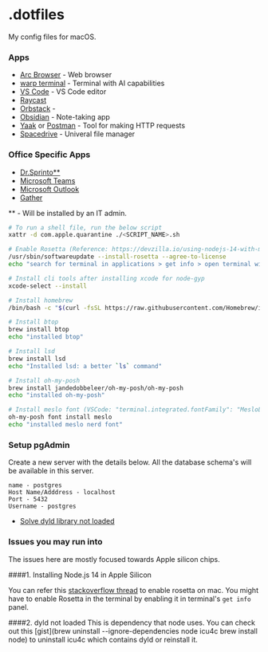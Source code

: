 # .dotfiles

My config files for macOS.

### Apps

- [Arc Browser](https://arc.net/) - Web browser
- [warp terminal](https://www.warp.dev/) - Terminal with AI capabilities
- [VS Code](https://code.visualstudio.com/download) - VS Code editor
- [Raycast](https://www.raycast.com/)
- [Orbstack](https://orbstack.dev/) - 
- [Obsidian](https://obsidian.md/download) - Note-taking app
- [Yaak](https://yaak.app/) or [Postman](https://www.postman.com/) - Tool for making HTTP requests
- [Spacedrive](https://www.spacedrive.com/) - Univeral file manager


### Office Specific Apps

- [Dr.Sprinto**](https://sprinto.com/) 
- [Microsoft Teams](https://www.microsoft.com/en-in/microsoft-teams/download-app)
- [Microsoft Outlook](https://outlook.office.com)
- [Gather](https://app.gather.town/app)

** - Will be installed by an IT admin.

```sh
# To run a shell file, run the below script
xattr -d com.apple.quarantine ./<SCRIPT_NAME>.sh

# Enable Rosetta (Reference: https://devzilla.io/using-nodejs-14-with-mac-silicon-m1)
/usr/sbin/softwareupdate --install-rosetta --agree-to-license
echo "search for terminal in applications > get info > open terminal with Rosetta"

# Install cli tools after installing xcode for node-gyp
xcode-select --install

# Install homebrew
/bin/bash -c "$(curl -fsSL https://raw.githubusercontent.com/Homebrew/install/HEAD/install.sh)"

# Install btop
brew install btop
echo "installed btop"

# Install lsd
brew install lsd
echo "Installed lsd: a better `ls` command"

# Install oh-my-posh
brew install jandedobbeleer/oh-my-posh/oh-my-posh
echo "installed oh-my-posh"

# Install meslo font (VSCode: "terminal.integrated.fontFamily": "MesloLGM Nerd Font")
oh-my-posh font install meslo
echo "installed meslo nerd font"
```

### Setup pgAdmin

Create a new server with the details below. All the database schema's will be available in this server.
```
name - postgres
Host Name/Adddress - localhost
Port - 5432
Username - postgres
```

- [Solve dyld library not loaded](https://gist.github.com/berkedel/d1fc6d13651c16002f64653096d1fded)

### Issues you may run into

The issues here are mostly focused towards Apple silicon chips.

####1. Installing Node.js 14 in Apple Silicon

You can refer this [stackoverflow thread](https://stackoverflow.com/questions/65342769/install-node-on-m1-mac) to enable rosetta on mac.
You might have to enable Rosetta in the terminal by enabling it in terminal's `get info` panel.

####2. dyld <version> not loaded
This is dependency that node uses. You can check out this [gist](brew uninstall --ignore-dependencies node icu4c
brew install node) to uninstall icu4c which contains dyld or reinstall it.
